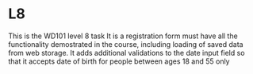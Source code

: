# L8
This is the WD101 level 8 task
It is a registration form must have all the functionality demostrated in the course, including loading of saved data from web storage.
It adds additional validations to the date input field so that it accepts date of birth for people between ages 18 and 55 only
